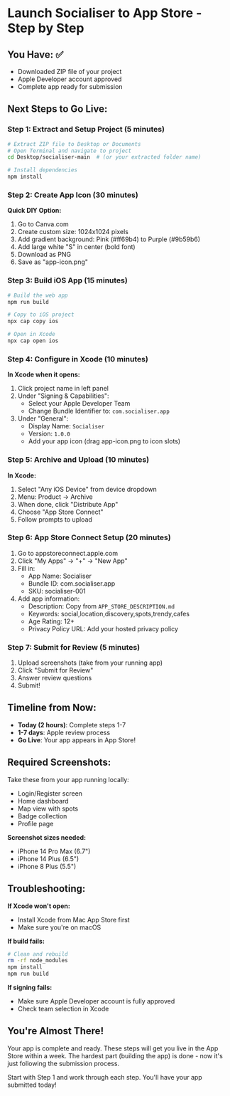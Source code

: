 # Launch Socialiser to App Store - Step by Step

## You Have: ✅
- Downloaded ZIP file of your project
- Apple Developer account approved
- Complete app ready for submission

## Next Steps to Go Live:

### Step 1: Extract and Setup Project (5 minutes)
```bash
# Extract ZIP file to Desktop or Documents
# Open Terminal and navigate to project
cd Desktop/socialiser-main  # (or your extracted folder name)

# Install dependencies
npm install
```

### Step 2: Create App Icon (30 minutes)
**Quick DIY Option:**
1. Go to Canva.com
2. Create custom size: 1024x1024 pixels
3. Add gradient background: Pink (#ff69b4) to Purple (#9b59b6)
4. Add large white "S" in center (bold font)
5. Download as PNG
6. Save as "app-icon.png"

### Step 3: Build iOS App (15 minutes)
```bash
# Build the web app
npm run build

# Copy to iOS project
npx cap copy ios

# Open in Xcode
npx cap open ios
```

### Step 4: Configure in Xcode (10 minutes)
**In Xcode when it opens:**
1. Click project name in left panel
2. Under "Signing & Capabilities":
   - Select your Apple Developer Team
   - Change Bundle Identifier to: `com.socialiser.app`
3. Under "General":
   - Display Name: `Socialiser`
   - Version: `1.0.0`
   - Add your app icon (drag app-icon.png to icon slots)

### Step 5: Archive and Upload (10 minutes)
**In Xcode:**
1. Select "Any iOS Device" from device dropdown
2. Menu: Product → Archive
3. When done, click "Distribute App"
4. Choose "App Store Connect"
5. Follow prompts to upload

### Step 6: App Store Connect Setup (20 minutes)
1. Go to appstoreconnect.apple.com
2. Click "My Apps" → "+" → "New App"
3. Fill in:
   - App Name: Socialiser
   - Bundle ID: com.socialiser.app
   - SKU: socialiser-001
4. Add app information:
   - Description: Copy from `APP_STORE_DESCRIPTION.md`
   - Keywords: social,location,discovery,spots,trendy,cafes
   - Age Rating: 12+
   - Privacy Policy URL: Add your hosted privacy policy

### Step 7: Submit for Review (5 minutes)
1. Upload screenshots (take from your running app)
2. Click "Submit for Review"
3. Answer review questions
4. Submit!

## Timeline from Now:
- **Today (2 hours)**: Complete steps 1-7
- **1-7 days**: Apple review process
- **Go Live**: Your app appears in App Store!

## Required Screenshots:
Take these from your app running locally:
- Login/Register screen
- Home dashboard
- Map view with spots
- Badge collection
- Profile page

**Screenshot sizes needed:**
- iPhone 14 Pro Max (6.7")
- iPhone 14 Plus (6.5")
- iPhone 8 Plus (5.5")

## Troubleshooting:

**If Xcode won't open:**
- Install Xcode from Mac App Store first
- Make sure you're on macOS

**If build fails:**
```bash
# Clean and rebuild
rm -rf node_modules
npm install
npm run build
```

**If signing fails:**
- Make sure Apple Developer account is fully approved
- Check team selection in Xcode

## You're Almost There!
Your app is complete and ready. These steps will get you live in the App Store within a week. The hardest part (building the app) is done - now it's just following the submission process.

Start with Step 1 and work through each step. You'll have your app submitted today!